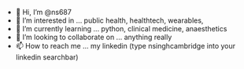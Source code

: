 - 👋 Hi, I’m @ns687
- 👀 I’m interested in ... public health, healthtech, wearables, 
- 🌱 I’m currently learning ... python, clinical medicine, anaesthetics
- 💞️ I’m looking to collaborate on ... anything really
- 📫 How to reach me ... my linkedin (type nsinghcambridge into your linkedin searchbar)

<!---
ns687/ns687 is a ✨ special ✨ repository because its `README.md` (this file) appears on your GitHub profile.
You can click the Preview link to take a look at your changes.
--->
